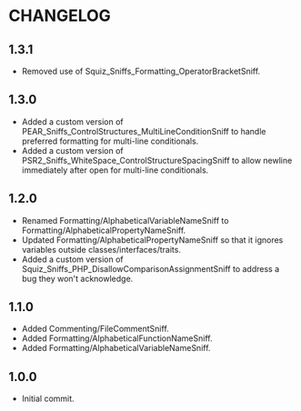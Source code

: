 CHANGELOG
=========

1.3.1
-----
* Removed use of Squiz_Sniffs_Formatting_OperatorBracketSniff.

1.3.0
-----
* Added a custom version of PEAR_Sniffs_ControlStructures_MultiLineConditionSniff to handle preferred formatting for
  multi-line conditionals.
* Added a custom version of PSR2_Sniffs_WhiteSpace_ControlStructureSpacingSniff to allow newline immediately after
  open for multi-line conditionals.

1.2.0
-----
* Renamed Formatting/AlphabeticalVariableNameSniff to Formatting/AlphabeticalPropertyNameSniff.
* Updated Formatting/AlphabeticalPropertyNameSniff so that it ignores variables outside classes/interfaces/traits.
* Added a custom version of Squiz_Sniffs_PHP_DisallowComparisonAssignmentSniff to address a bug they won't acknowledge.

1.1.0
-----
* Added Commenting/FileCommentSniff.
* Added Formatting/AlphabeticalFunctionNameSniff.
* Added Formatting/AlphabeticalVariableNameSniff.

1.0.0
-----
* Initial commit.
